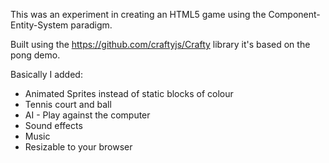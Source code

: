 This was an experiment in creating an HTML5 game using the Component-Entity-System paradigm.

Built using the https://github.com/craftyjs/Crafty library it's based on the pong demo.

Basically I added:
* Animated Sprites instead of static blocks of colour
* Tennis court and ball
* AI - Play against the computer
* Sound effects
* Music
* Resizable to your browser
